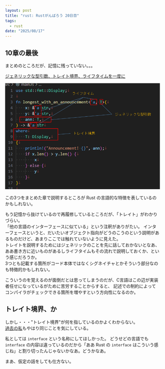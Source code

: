```yaml
---
layout: post
title: "rust: Rustがんばろう 20日目"
tags:
  - rust
date: "2025/08/17"
---
```


## 10章の最後

まとめのところだが、記憶に残っていない。。。

[ジェネリックな型引数、トレイト境界、ライフタイムを一度に](https://doc.rust-jp.rs/book-ja/ch10-03-lifetime-syntax.html#%E3%82%B8%E3%82%A7%E3%83%8D%E3%83%AA%E3%83%83%E3%82%AF%E3%81%AA%E5%9E%8B%E5%BC%95%E6%95%B0%E3%83%88%E3%83%AC%E3%82%A4%E3%83%88%E5%A2%83%E7%95%8C%E3%83%A9%E3%82%A4%E3%83%95%E3%82%BF%E3%82%A4%E3%83%A0%E3%82%92%E4%B8%80%E5%BA%A6%E3%81%AB)

![image](images/20250817a-1.png)

この3つをまとめた章で説明するところが Rust の言語的な特徴を表しているのかもしれない。

もう記憶から抜けているので再履修しているところだが、「トレイト」がわかりづらい。  
「他の言語のインターフェースに似ている」という注釈がありがたい。
インターフェースというと、だいたいオブジェクト指向がどうのこうのという説明があるものだけど、あまりここでは触れていないように見えた。  
トレイトを説明するためにはジェネリックのことを先に話しておかないとなあ、ああ書き方に近いものがあるしライフタイムもその流れで説明しておくか、という感じだろうか。  
3つとも記載する箇所がコード本体ではなくシグネイチャとかそういう部分なのも特徴的かもしれない。

こういうのを覚えるのが面倒だとは思ってしまうのだが、C言語はこの辺が実装者任せになっているがために苦労することからすると、
記述での制約によってコンパイラがチェックできる箇所を増やすという方向性になるのか。

## トレイト境界、か

しかし・・・"トレイト境界"が何を指しているのかよくわからない。  
[過去の私](https://blog.hirokuma.work/2025/04/20250414-rst.html#%E3%83%88%E3%83%AC%E3%82%A4%E3%83%88%E5%A2%83%E7%95%8C)もやはり同じことを気にしている。

私としては `interface` という名称にしてほしかった。
どうせどの言語でも `interface` の内容は違っているのだから「ああ Rust の `interface` はこういう感じね」と割り切ったんじゃないかなあ。どうかなあ。

まあ、仮定の話をしても仕方ない。
